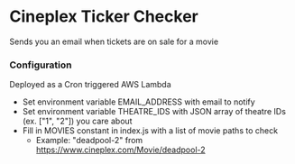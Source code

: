 # Cineplex Ticker Checker
Sends you an email when tickets are on sale for a movie

### Configuration
Deployed as a Cron triggered AWS Lambda

- Set environment variable EMAIL_ADDRESS with email to notify
- Set environment variable THEATRE_IDS with JSON array of theatre IDs (ex. \["1", "2"]) you care about
- Fill in MOVIES constant in index.js with a list of movie paths to check
    - Example: "deadpool-2" from https://www.cineplex.com/Movie/deadpool-2 